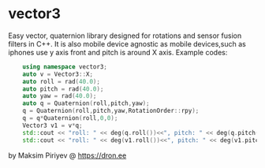 # vector3
Easy vector, quaternion library designed for rotations and sensor fusion filters in C++.
It is also mobile device agnostic as mobile devices,such as iphones use y axis front and pitch is around X axis.
Example codes:
```c++
    using namespace vector3;
    auto v = Vector3::X;
    auto roll = rad(40.0);
    auto pitch = rad(40.0);
    auto yaw = rad(40.0);
    auto q = Quaternion(roll,pitch,yaw);
    q = Quaternion(roll,pitch,yaw,RotationOrder::rpy);
    q = q*Quaternion(roll,0,0);
    Vector3 v1 = v*q;
    std::cout << "roll: " << deg(q.roll())<<", pitch: " << deg(q.pitch()) << ", yaw: " << deg(q.yaw()) << endl;
    std::cout << "roll: " << deg(v1.roll())<<", pitch: " << deg(v1.pitch()) << ", yaw: " << deg(v1.yaw()) << endl;
```

by Maksim Piriyev @ https://dron.ee
